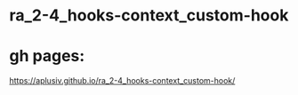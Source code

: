 # ra_2-4_hooks-context_custom-hook


# gh pages:
https://aplusiv.github.io/ra_2-4_hooks-context_custom-hook/